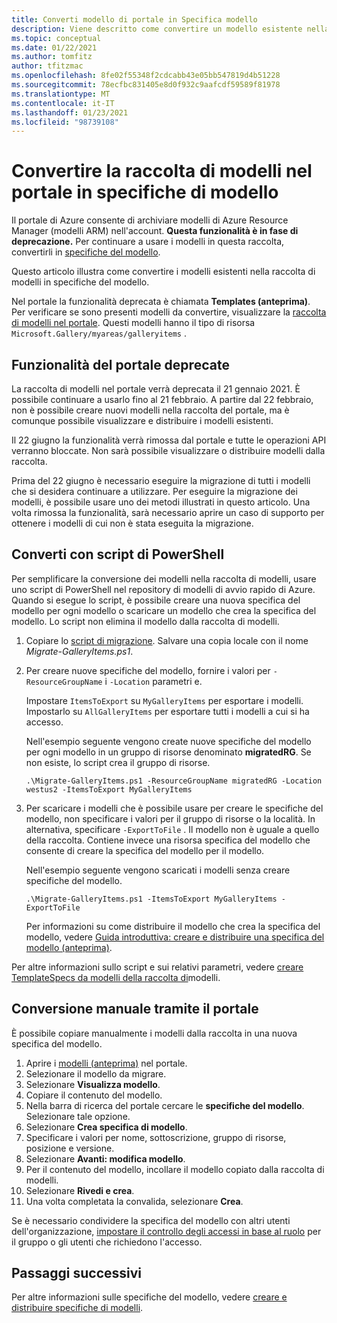 ```yaml
---
title: Converti modello di portale in Specifica modello
description: Viene descritto come convertire un modello esistente nella raccolta portale di Azure in una specifica del modello.
ms.topic: conceptual
ms.date: 01/22/2021
ms.author: tomfitz
author: tfitzmac
ms.openlocfilehash: 8fe02f55348f2cdcabb43e05bb547819d4b51228
ms.sourcegitcommit: 78ecfbc831405e8d0f932c9aafcdf59589f81978
ms.translationtype: MT
ms.contentlocale: it-IT
ms.lasthandoff: 01/23/2021
ms.locfileid: "98739108"
---
```

# <a name="convert-template-gallery-in-portal-to-template-specs"></a>Convertire la raccolta di modelli nel portale in specifiche di modello

Il portale di Azure consente di archiviare modelli di Azure Resource Manager (modelli ARM) nell'account. **Questa funzionalità è in fase di deprecazione.** Per continuare a usare i modelli in questa raccolta, convertirli in [specifiche del modello](template-specs.md).

Questo articolo illustra come convertire i modelli esistenti nella raccolta di modelli in specifiche del modello.

Nel portale la funzionalità deprecata è chiamata **Templates (anteprima)**. Per verificare se sono presenti modelli da convertire, visualizzare la [raccolta di modelli nel portale](https://portal.azure.com/#blade/HubsExtension/BrowseResourceBlade/resourceType/Microsoft.Gallery%2Fmyareas%2Fgalleryitems). Questi modelli hanno il tipo di risorsa `Microsoft.Gallery/myareas/galleryitems` .

## <a name="deprecation-of-portal-feature"></a>Funzionalità del portale deprecate

La raccolta di modelli nel portale verrà deprecata il 21 gennaio 2021. È possibile continuare a usarlo fino al 21 febbraio. A partire dal 22 febbraio, non è possibile creare nuovi modelli nella raccolta del portale, ma è comunque possibile visualizzare e distribuire i modelli esistenti.

Il 22 giugno la funzionalità verrà rimossa dal portale e tutte le operazioni API verranno bloccate. Non sarà possibile visualizzare o distribuire modelli dalla raccolta.

Prima del 22 giugno è necessario eseguire la migrazione di tutti i modelli che si desidera continuare a utilizzare. Per eseguire la migrazione dei modelli, è possibile usare uno dei metodi illustrati in questo articolo. Una volta rimossa la funzionalità, sarà necessario aprire un caso di supporto per ottenere i modelli di cui non è stata eseguita la migrazione.

## <a name="convert-with-powershell-script"></a>Converti con script di PowerShell

Per semplificare la conversione dei modelli nella raccolta di modelli, usare uno script di PowerShell nel repository di modelli di avvio rapido di Azure. Quando si esegue lo script, è possibile creare una nuova specifica del modello per ogni modello o scaricare un modello che crea la specifica del modello. Lo script non elimina il modello dalla raccolta di modelli.

1. Copiare lo [script di migrazione](https://github.com/Azure/azure-quickstart-templates/blob/master/201-templatespec-migrate-create/Migrate-GalleryItems.ps1). Salvare una copia locale con il nome *Migrate-GalleryItems.ps1*.
1. Per creare nuove specifiche del modello, fornire i valori per `-ResourceGroupName` i `-Location` parametri e. 

   Impostare `ItemsToExport` su `MyGalleryItems` per esportare i modelli. Impostarlo su `AllGalleryItems` per esportare tutti i modelli a cui si ha accesso.

   Nell'esempio seguente vengono create nuove specifiche del modello per ogni modello in un gruppo di risorse denominato **migratedRG**. Se non esiste, lo script crea il gruppo di risorse.

   ```azurepowershell
   .\Migrate-GalleryItems.ps1 -ResourceGroupName migratedRG -Location westus2 -ItemsToExport MyGalleryItems
   ```

1. Per scaricare i modelli che è possibile usare per creare le specifiche del modello, non specificare i valori per il gruppo di risorse o la località. In alternativa, specificare `-ExportToFile` . Il modello non è uguale a quello della raccolta. Contiene invece una risorsa specifica del modello che consente di creare la specifica del modello per il modello.

   Nell'esempio seguente vengono scaricati i modelli senza creare specifiche del modello.

   ```azurepowershell
   .\Migrate-GalleryItems.ps1 -ItemsToExport MyGalleryItems -ExportToFile
   ```

   Per informazioni su come distribuire il modello che crea la specifica del modello, vedere [Guida introduttiva: creare e distribuire una specifica del modello (anteprima)](quickstart-create-template-specs.md).

Per altre informazioni sullo script e sui relativi parametri, vedere [creare TemplateSpecs da modelli della raccolta di](https://github.com/Azure/azure-quickstart-templates/tree/master/201-templatespec-migrate-create)modelli.

## <a name="manually-convert-through-portal"></a>Conversione manuale tramite il portale

È possibile copiare manualmente i modelli dalla raccolta in una nuova specifica del modello.

1. Aprire i [modelli (anteprima)](https://portal.azure.com/#blade/HubsExtension/BrowseResourceBlade/resourceType/Microsoft.Gallery%2Fmyareas%2Fgalleryitems) nel portale.
1. Selezionare il modello da migrare.
1. Selezionare **Visualizza modello**.
1. Copiare il contenuto del modello.
1. Nella barra di ricerca del portale cercare le **specifiche del modello**. Selezionare tale opzione.
1. Selezionare **Crea specifica di modello**.
1. Specificare i valori per nome, sottoscrizione, gruppo di risorse, posizione e versione.
1. Selezionare **Avanti: modifica modello**.
1. Per il contenuto del modello, incollare il modello copiato dalla raccolta di modelli.
1. Selezionare **Rivedi e crea**.
1. Una volta completata la convalida, selezionare **Crea**.

Se è necessario condividere la specifica del modello con altri utenti dell'organizzazione, [impostare il controllo degli accessi in base al ruolo](../../role-based-access-control/tutorial-role-assignments-group-powershell.md) per il gruppo o gli utenti che richiedono l'accesso.

## <a name="next-steps"></a>Passaggi successivi

Per altre informazioni sulle specifiche del modello, vedere [creare e distribuire specifiche di modelli](template-specs.md).
